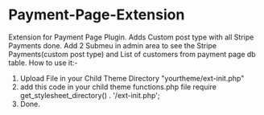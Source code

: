 # Payment-Page-Extension
Extension for Payment Page Plugin.
Adds Custom post type with all Stripe Payments done.
Add 2 Submeu in admin area to see the Stripe Payments(custom post type) and List of customers from payment page db table.
How to use it:-
  1. Upload File in your Child Theme Directory "yourtheme/ext-init.php"
  2. add this code in your child theme functions.php file
      require get_stylesheet_directory() . '/ext-init.php';
  3. Done.    
  
